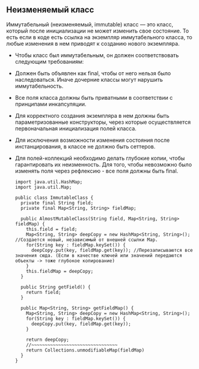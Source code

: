 ## Неизменяемый класс

Иммутабельный (неизменяемый, immutable) класс — это класс, который после инициализации не может изменить свое состояние. То есть если в коде есть ссылка на экземпляр иммутабельного класса, то любые изменения в нем приводят к созданию нового экземпляра.

* Чтобы класс был иммутабельным, он должен соответствовать следующим требованиям:
* Должен быть объявлен как final, чтобы от него нельзя было наследоваться. Иначе дочерние классы могут нарушить иммутабельность.
* Все поля класса должны быть приватными в соответствии с принципами инкапсуляции.
* Для корректного создания экземпляра в нем должны быть параметризованные конструкторы, через которые осуществляется первоначальная инициализация полей класса.
* Для исключения возможности изменения состояния после инстанцирования, в классе не должно быть сеттеров.
* Для полей-коллекций необходимо делать глубокие копии, чтобы гарантировать их неизменность.
Для того, чтобы невозможно было изменять поля через рефлексию - все поля должны быть final.

      import java.util.HashMap;
      import java.util.Map;

      public class ImmutableClass {
        private final String field;
        private final Map<String, String> fieldMap;

        public AlmostMutableClass(String field, Map<String, String> fieldMap) {
          this.field = field;
          Map<String, String> deepCopy = new HashMap<String, String>(); //Создается новый, независимый от внешней ссылки Map.
          for(String key : fieldMap.keySet()) {
            deepCopy.put(key, fieldMap.get(key)); //Перезаписываются все значения сюда. (Если в качестве ключей или значений передаются объекты -> тоже глубокое копирование)
          }
          this.fieldMap = deepCopy;
        }
    
        public String getField() {
          return field;
        }
    
        public Map<String, String> getFieldMap() {
          Map<String, String> deepCopy = new HashMap<String, String>();
          for(String key : fieldMap.keySet()) {
            deepCopy.put(key, fieldMap.get(key));
          }
  
          return deepCopy;
          //~~~~~~~~~~~~~~~~~~~~~~~~~~~~~~~~
          return Collections.unmodifiableMap(fieldMap)
        }
      }
  
